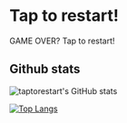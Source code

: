 # Tap to restart!
GAME OVER? Tap to restart!

## Github stats

![taptorestart's GitHub stats](https://github-readme-stats.vercel.app/api?username=taptorestart&hide=issues,contribs&show_icons=true&theme=dark)

[![Top Langs](https://github-readme-stats.vercel.app/api/top-langs/?username=taptorestart&layout=compact&theme=dark)](https://github.com/anuraghazra/github-readme-stats)
